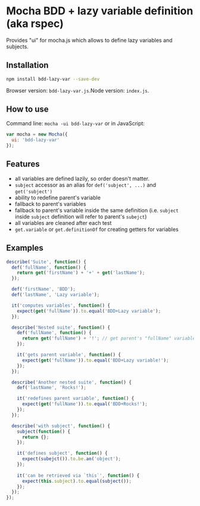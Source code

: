 # Mocha BDD + lazy variable definition (aka rspec)
Provides "ui" for mocha.js which allows to define lazy variables and subjects.

## Installation
```bash
npm install bdd-lazy-var --save-dev
```

Browser version: `bdd-lazy-var.js`.Node version: `index.js`.

## How to use
Command line: `mocha -ui bdd-lazy-var` or in JavaScript:
```js
var mocha = new Mocha({
  ui: 'bdd-lazy-var'
});
```

## Features
* all variables are defined lazily, so order doesn't matter.
* `subject` accessor as an alias for `def('subject', ...)` and `get('subject')`
* ability to redefine parent's variable
* fallback to parent's variables
* fallback to parent's variable inside the same definition (i.e. `subject` inside `subject` definition will refer to parent's `subejct`)
* all variables are cleaned after each test
* `get.variable` or `get.definitionOf` for creating getters for variables

## Examples
```js
describe('Suite', function() {
  def('fullName', function() {
    return get('firstName') + '+' + get('lastName');
  });

  def('firstName', 'BDD');
  def('lastName', 'Lazy variable');

  it('computes variables', function() {
    expect(get('fullName')).to.equal('BDD+Lazy variable');
  });

  describe('Nested suite', function() {
    def('fullName', function() {
      return get('fullName') + '!'; // get parent's "fullName" variable
    });

    it('gets parent variable', function() {
      expect(get('fullName')).to.equal('BDD+Lazy variable!');
    });
  });

  describe('Another nested suite', function() {
    def('lastName', 'Rocks!');

    it('redefines parent variable', function() {
      expect(get('fullName')).to.equal('BDD+Rocks!');
    });
  });

  describe('with subject', function() {
    subject(function() {
      return {};
    });

    it('defines subject', function() {
      expect(subejct()).to.be.an('object');
    });
    
    it('can be retrieved via `this`', function() {
      expect(this.subject).to.equal(subject());
    });
  });
});
```
